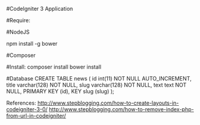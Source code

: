 #CodeIgniter 3 Application

#Require:

#NodeJS

npm install -g bower

#Composer

#Install:
composer install
bower install

#Database
CREATE TABLE news (
        id int(11) NOT NULL AUTO_INCREMENT,
        title varchar(128) NOT NULL,
        slug varchar(128) NOT NULL,
        text text NOT NULL,
        PRIMARY KEY (id),
        KEY slug (slug)
);







References:
http://www.stepblogging.com/how-to-create-layouts-in-codeigniter-3-0/
http://www.stepblogging.com/how-to-remove-index-php-from-url-in-codeigniter/
